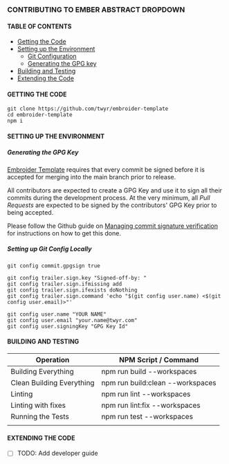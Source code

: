 ### CONTRIBUTING TO EMBER ABSTRACT DROPDOWN

#### TABLE OF CONTENTS

-   [Getting the Code](#getting-the-code)
-   [Setting up the Environment](#setting-up-the-environment)
    -   [Git Configuration](#setting-up-git-config-locally)
    -   [Generating the GPG key](#generating-the-gpg-key)
-   [Building and Testing](#building-and-testing)
-   [Extending the Code](#extending-the-code)

#### GETTING THE CODE

```
git clone https://github.com/twyr/embroider-template
cd embroider-template
npm i
```

#### SETTING UP THE ENVIRONMENT

##### Generating the GPG Key

[Embroider Template](https://github.com/twyr/embroider-template) requires that every commit be signed before it is accepted for merging into the main branch prior to release.

All contributors are expected to create a GPG Key and use it to sign all their commits during the development process.
At the very minimum, all _Pull Requests_ are expected to be signed by the contributors' GPG Key prior to being accepted.

Please follow the Github guide on [Managing commit signature verification](https://help.github.com/en/github/authenticating-to-github/managing-commit-signature-verification) for instructions on how to get this done.

##### Setting up Git Config Locally

```
git config commit.gpgsign true

git config trailer.sign.key "Signed-off-by: "
git config trailer.sign.ifmissing add
git config trailer.sign.ifexists doNothing
git config trailer.sign.command 'echo "$(git config user.name) <$(git config user.email)>"'

git config user.name "YOUR NAME"
git config user.email "your.name@twyr.com"
git config user.signingKey "GPG Key Id"
```

#### BUILDING AND TESTING

| Operation                 | NPM Script / Command             |
| ------------------------- | -------------------------------- |
| Building Everything       | npm run build --workspaces       |
| Clean Building Everything | npm run build:clean --workspaces |
| Linting                   | npm run lint --workspaces        |
| Linting with fixes        | npm run lint:fix --workspaces    |
| Running the Tests         | npm run test --workspaces        |
|                           |                                  |

#### EXTENDING THE CODE

-   [ ] TODO: Add developer guide
